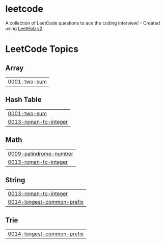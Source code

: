# leetcode
A collection of LeetCode questions to ace the coding interview! - Created using [LeetHub v2](https://github.com/arunbhardwaj/LeetHub-2.0)

<!---LeetCode Topics Start-->
# LeetCode Topics
## Array
|  |
| ------- |
| [0001-two-sum](https://github.com/arymprayoga/leetcode/tree/master/0001-two-sum) |
## Hash Table
|  |
| ------- |
| [0001-two-sum](https://github.com/arymprayoga/leetcode/tree/master/0001-two-sum) |
| [0013-roman-to-integer](https://github.com/arymprayoga/leetcode/tree/master/0013-roman-to-integer) |
## Math
|  |
| ------- |
| [0009-palindrome-number](https://github.com/arymprayoga/leetcode/tree/master/0009-palindrome-number) |
| [0013-roman-to-integer](https://github.com/arymprayoga/leetcode/tree/master/0013-roman-to-integer) |
## String
|  |
| ------- |
| [0013-roman-to-integer](https://github.com/arymprayoga/leetcode/tree/master/0013-roman-to-integer) |
| [0014-longest-common-prefix](https://github.com/arymprayoga/leetcode/tree/master/0014-longest-common-prefix) |
## Trie
|  |
| ------- |
| [0014-longest-common-prefix](https://github.com/arymprayoga/leetcode/tree/master/0014-longest-common-prefix) |
<!---LeetCode Topics End-->